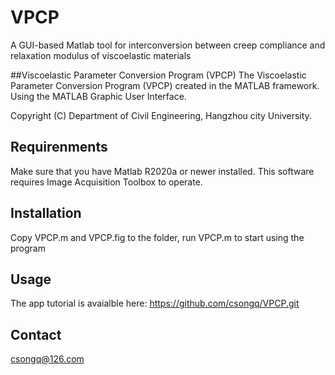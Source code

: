 # VPCP
A GUI-based Matlab tool for interconversion between creep compliance and relaxation modulus of viscoelastic materials

##Viscoelastic Parameter Conversion Program (VPCP)
The Viscoelastic Parameter Conversion Program (VPCP) created in the MATLAB framework. Using the MATLAB Graphic User Interface.

Copyright (C) Department of Civil Engineering, Hangzhou city University.

## Requirenments
Make sure that you have Matlab R2020a or newer installed.
This software requires Image Acquisition Toolbox to operate.

## Installation
Copy VPCP.m and VPCP.fig to the folder, run VPCP.m to start using the program

## Usage
The app tutorial is avaialble here: https://github.com/csongq/VPCP.git

## Contact
csongq@126.com
